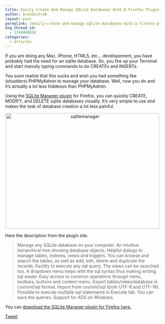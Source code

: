 ```yaml
---
title: Easily Create And Manage SQLite Databases With A Firefox Plugin
author: brandontreb
layout: post
permalink: /easily-create-and-manage-sqlite-databases-with-a-firefox-plugin
dsq_thread_id:
  - 1344468858
categories:
  - Articles
---
```

If you are doing any Mac, iPhone, HTML5, etc&#8230; developement, you have probably had the need for an sqlite database. So, you fire up your Terminal and start manully typing commands to do CREATEs and INSERTs.

You soon realize that this sucks and wish you had something like (*shudders*) PHPMyAdmin to manage your database. Well, now you do and it&#8217;s actually a lot less hiddeous than PHPMyAdmin.

Using the [SQLite Manager plugin][1] for Firefox, you can quickly CREATE, MODIFY, and DELETE sqlite databases visually. It&#8217;s very simple to use and makes the task of database creation a lot less painful.

<p style="text-align: center;">
  <a href="https://addons.mozilla.org/en-US/firefox/addon/5817"><img class="size-medium wp-image-411 aligncenter" title="sqlitemanager" src="http://brandontreb.com/wp-content/uploads/2009/08/sqlitemanager-500x375.png" alt="sqlitemanager" width="500" height="375" /></a>
</p>

<p style="text-align: left;">
  Here the description from the plugin site.
</p>

> <p style="text-align: left;">
>   Manage any SQLite database on your computer. An intuitive heirarchical tree showing database objects. Helpful dialogs to manage tables, indexes, views and triggers. You can browse and search the tables, as well as add, edit, delete and duplicate the records. Facility to execute any sql query. The views can be searched too. A dropdown menu helps with the sql syntax thus making writing sql easier. Easy access to common operations through menu, toolbars, buttons and context-menu. Export tables/views/database in csv/xml/sql format. Import from csv/xml/sql (both UTF-8 and UTF-16). Possible to execute multiple sql statements in Execute tab. You can save the queries. Support for ADS on Windows.
> </p>

You can [download the SQLite Manager plugin for Firefox here.][1]

<div style="">
  <a href="http://twitter.com/share" class="twitter-share-button" data-count="horizontal" data-text="Easily Create And Manage SQLite Databases With A Firefox Plugin" data-url="http://brandontreb.com/easily-create-and-manage-sqlite-databases-with-a-firefox-plugin"  data-via="brandontreb" data-related="brandontreb:">Tweet</a>
</div>

 [1]: https://addons.mozilla.org/en-US/firefox/addon/5817